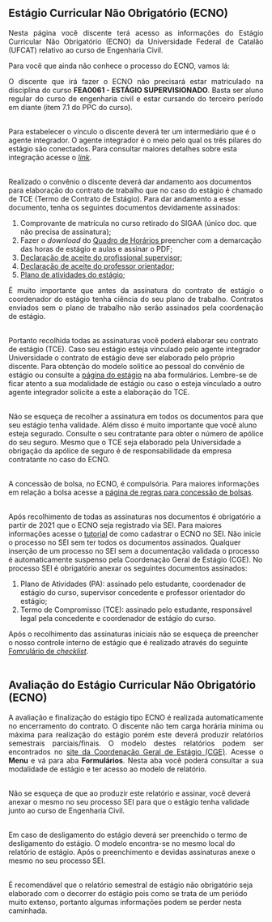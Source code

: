 ## Estágio Curricular Não Obrigatório (ECNO)

<p align="justify">Nesta página você discente terá acesso as informações do Estágio Curricular Não Obrigatório (ECNO) da Universidade Federal de Catalão (UFCAT) relativo ao curso de Engenharia Civil.</p>
  
  
Para você que ainda não conhece o processo do ECNO, vamos lá:  
  
  
<p align="justify">O discente que irá fazer o ECNO não precisará estar matriculado na disciplina do curso <b>FEA0061 - ESTÁGIO SUPERVISIONADO</b>. Basta ser aluno regular do curso de engenharia civil e estar cursando do terceiro período em diante (item 7.1 do PPC do curso).<br><br>


Para estabelecer o vínculo o discente deverá ter um intermediário que é o agente integrador. O agente integrador é o meio pelo qual os três pilares do estágio são conectados. Para consultar maiores detalhes sobre esta integração acesse o <a href="https://wmpjrufg.github.io/ESTAGIO-CIVIL-UFCAT/AGENTE.html" target="_blank"><i>link</i></a>.<br><br>

  
Realizado o convênio o discente deverá dar andamento aos documentos para elaboração do contrato de trabalho que no caso do estágio é chamado de TCE (Termo de Contrato de Estágio). Para dar andamento a esse documento, tenha os seguintes documentos devidamente assinados:</p>


<ol>
<li>Comprovante de matrícula no curso retirado do SIGAA (único doc. que não precisa de assinatura);</li> 
<li>Fazer o <i>download</i> do <a href="https://docs.google.com/spreadsheets/d/121shERK5MbxEkZKb7eMMtmGPn3cC9Na8/edit?usp=sharing&ouid=111460075262236273387&rtpof=true&sd=true" target="_blank">Quadro de Horários </a>preencher com a demarcação das horas de estágio e aulas e assinar o PDF;</li> 
<li><a href="https://forms.gle/Ws9k36RJdZ3kb7YFA" target="_blank">Declaração de aceite do profissional supervisor</a>;</li> 
<li><a href="https://forms.gle/WXt7J89TXUEvgLj66" target="_blank">Declaração de aceite do professor orientador</a>;</li>  
<li><a href="https://docs.google.com/document/d/1YJxzuXPxpWdWLeYs9aTZt-a4g7Z7W6OW/edit?usp=sharing&ouid=111460075262236273387&rtpof=true&sd=true" target="_blank">Plano de atividades do estágio</a>;</li>   
</ol>

<p align="justify">É muito importante que antes da assinatura do contrato de estágio o coordenador do estágio tenha ciência do seu plano de trabalho. Contratos enviados sem o plano de trabalho não serão assinados pela coordenação de estágio.<br><br>
  
  
Portanto recolhida todas as assinaturas você poderá elaborar seu contrato de estágio (TCE). Caso seu estágio esteja vinculado pelo agente integrador Universidade o contrato de estágio deve ser elaborado pelo próprio discente. Para obtenção do modelo solitice ao pessoal do convênio de estágio ou consulte a <a href="https://estagio.catalao.ufg.br" target="_blank">página do estágio</a> na aba formulários. Lembre-se de ficar atento a sua modalidade de estágio ou caso o esteja vinculado a outro agente integrador solicite a este a elaboração do TCE.<br><br>
  
 
Não se esqueça de recolher a assinatura em todos os documentos para que seu estágio tenha validade. Além disso é muito importante que você aluno esteja segurado. Consulte o seu contratante para obter o número de apólice do seu seguro. Mesmo que o TCE seja elaborado pela Universidade a obrigação da apólice de seguro é de responsabilidade da empresa contratante no caso do ECNO.<br><br>
    
A concessão de bolsa, no ECNO, é compulsória. Para maiores informações em relação a bolsa acesse a <a href="https://wmpjrufg.github.io/ESTAGIO-CIVIL-UFCAT/BOLSA.html" target="_blank">página de regras para concessão de bolsas</a>.<br><br>

Após recolhimento de todas as assinaturas nos documentos é obrigatório a partir de 2021 que o ECNO seja registrado via SEI. Para maiores informações acesse o <a href="https://files.cercomp.ufg.br/weby/up/610/o/Tutorial_de_Peticionamento_no_SEI_-_ECNO_%281%29.pdf" target="_blank">tutorial</a> de como cadastrar o ECNO no SEI. Não inicie o processo no SEI sem ter todos os documentos assinados. Qualquer inserção de um processo no SEI sem a documentação validada o processo é automaticamente suspenso pela Coordenação Geral de Estágio (CGE). No processo SEI é obrigatório anexar os seguintes documentos assinados:<br></p>
  
<ol>
<li>Plano de Atividades (PA):  assinado pelo estudante, coordenador de estágio do curso, supervisor concedente e professor orientador do estágio;</li> 
<li>Termo de Compromisso (TCE):  assinado pelo estudante, responsável legal pela concedente e coordenador de estágio do curso.</li> 
</ol>

Após o recolhimento das assinaturas iniciais não se esqueça de preencher o nosso controle interno de estágio que é realizado através do seguinte <a href="https://forms.gle/EpNLhARsHv7NhSsv7" target="_blank">Fomrulário de <i>checklist</i></a>.<br><br>

<h2>Avaliação do Estágio Curricular Não Obrigatório (ECNO)</h2>

<p align="justify">A avaliação e finalização do estágio tipo ECNO é realizada automaticamente no encerramento do contrato. O discente não tem carga horária mínima ou máxima para realização do estágio porém este deverá produzir relatórios semestrais parciais/finais. O modelo destes relatórios podem ser encontrados no <a href="https://estagio.catalao.ufg.br" target="_blank">site da Coordenação Geral de Estágio (CGE)</a>. Acesse o <b>Menu</b> e vá para aba <b>Formulários</b>. Nesta aba você poderá consultar a sua modalidade de estágio e ter acesso ao modelo de relatório.<br><br>
  
Não se esqueça de que ao produzir este relatório e assinar, você deverá anexar o mesmo no seu processo SEI para que o estágio tenha validade junto ao curso de Engenharia Civil.<br><br>
 
Em caso de desligamento do estágio deverá ser preenchido o termo de desligamento do estágio. O modelo encontra-se no mesmo local do relatório de estágio. Após o preenchimento e devidas assinaturas anexe o mesmo no seu processo SEI.<br><br>
  
É recomendável que o relatório semestral de estágio não obrigatório seja elaborado com o decorrer do estágio pois como se trata de um periódo muito extenso, portanto algumas informações podem se perder nesta caminhada.</p>
